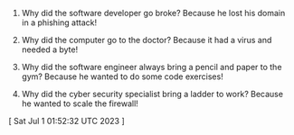  
1. Why did the software developer go broke? Because he lost his domain in a phishing attack!

2. Why did the computer go to the doctor? Because it had a virus and needed a byte!

3. Why did the software engineer always bring a pencil and paper to the gym? Because he wanted to do some code exercises!

4. Why did the cyber security specialist bring a ladder to work? Because he wanted to scale the firewall!
 
[ 
Sat Jul  1 01:52:32 UTC 2023
 ]
